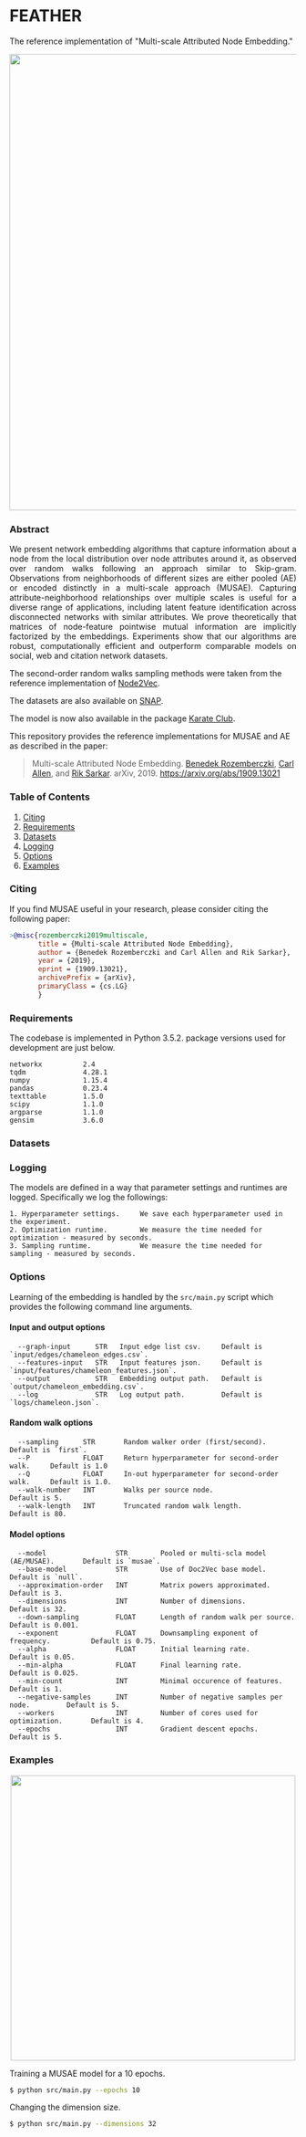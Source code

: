 FEATHER
============================================
The reference implementation of "Multi-scale Attributed Node Embedding."
<p align="center">
  <img width="800" src="musae.jpg">
</p>

### Abstract

<p align="justify">
We present network embedding algorithms that capture information about a node from the local distribution over node attributes around it, as observed over random walks following an approach similar to Skip-gram. Observations from neighborhoods of different sizes are either pooled (AE) or encoded distinctly in a multi-scale approach (MUSAE). Capturing attribute-neighborhood relationships over multiple scales is useful for a diverse range of applications, including latent feature identification across disconnected networks with similar attributes. We prove theoretically that matrices of node-feature pointwise mutual information are implicitly factorized by the embeddings. Experiments show that our algorithms are robust, computationally efficient and outperform comparable models on social, web and citation network datasets.</p>

The second-order random walks sampling methods were taken from the reference implementation of [Node2Vec](https://github.com/aditya-grover/node2vec).

The datasets are also available on [SNAP](http://snap.stanford.edu/).

The model is now also available in the package [Karate Club](https://github.com/benedekrozemberczki/karateclub).

This repository provides the reference implementations for MUSAE and AE as described in the paper:
> Multi-scale Attributed Node Embedding.
> [Benedek Rozemberczki](http://homepages.inf.ed.ac.uk/s1668259/), [Carl Allen](http://homepages.inf.ed.ac.uk/s1577741/), and [Rik Sarkar](https://homepages.inf.ed.ac.uk/rsarkar/).
> arXiv, 2019.
> https://arxiv.org/abs/1909.13021


### Table of Contents

1. [Citing](#citing)  
2. [Requirements](#requirements)
3. [Datasets](#datasets)  
4. [Logging](#logging)  
5. [Options](#options) 
6. [Examples](#examples)

### Citing

If you find MUSAE useful in your research, please consider citing the following paper:
```bibtex
>@misc{rozemberczki2019multiscale,    
       title = {Multi-scale Attributed Node Embedding},   
       author = {Benedek Rozemberczki and Carl Allen and Rik Sarkar},   
       year = {2019},   
       eprint = {1909.13021},  
       archivePrefix = {arXiv},  
       primaryClass = {cs.LG}   
       }
```
### Requirements
The codebase is implemented in Python 3.5.2. package versions used for development are just below.
```
networkx          2.4
tqdm              4.28.1
numpy             1.15.4
pandas            0.23.4
texttable         1.5.0
scipy             1.1.0
argparse          1.1.0
gensim            3.6.0
```
### Datasets

### Logging

The models are defined in a way that parameter settings and runtimes are logged. Specifically we log the followings:

```
1. Hyperparameter settings.     We save each hyperparameter used in the experiment.
2. Optimization runtime.        We measure the time needed for optimization - measured by seconds.
3. Sampling runtime.            We measure the time needed for sampling - measured by seconds.
```

### Options

Learning of the embedding is handled by the `src/main.py` script which provides the following command line arguments.

#### Input and output options

```
  --graph-input      STR   Input edge list csv.     Default is `input/edges/chameleon_edges.csv`.
  --features-input   STR   Input features json.     Default is `input/features/chameleon_features.json`.
  --output           STR   Embedding output path.   Default is `output/chameleon_embedding.csv`.
  --log              STR   Log output path.         Default is `logs/chameleon.json`.
```
#### Random walk options

```
  --sampling      STR       Random walker order (first/second).              Default is `first`.
  --P             FLOAT     Return hyperparameter for second-order walk.     Default is 1.0
  --Q             FLOAT     In-out hyperparameter for second-order walk.     Default is 1.0.
  --walk-number   INT       Walks per source node.                           Default is 5.
  --walk-length   INT       Truncated random walk length.                    Default is 80.
```

#### Model options

```
  --model                 STR        Pooled or multi-scla model (AE/MUSAE).       Default is `musae`.
  --base-model            STR        Use of Doc2Vec base model.                   Default is `null`.
  --approximation-order   INT        Matrix powers approximated.                  Default is 3.
  --dimensions            INT        Number of dimensions.                        Default is 32.
  --down-sampling         FLOAT      Length of random walk per source.            Default is 0.001.
  --exponent              FLOAT      Downsampling exponent of frequency.          Default is 0.75.
  --alpha                 FLOAT      Initial learning rate.                       Default is 0.05.
  --min-alpha             FLOAT      Final learning rate.                         Default is 0.025.
  --min-count             INT        Minimal occurence of features.               Default is 1.
  --negative-samples      INT        Number of negative samples per node.         Default is 5.
  --workers               INT        Number of cores used for optimization.       Default is 4.
  --epochs                INT        Gradient descent epochs.                     Default is 5.
```

### Examples
<p align="center">
  <img width="500" src="musae.gif">
</p>

Training a MUSAE model for a 10 epochs.
```sh
$ python src/main.py --epochs 10
```
Changing the dimension size.
```sh
$ python src/main.py --dimensions 32
```

